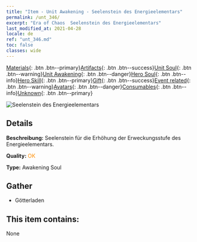 ```yaml
---
title: "Item - Unit Awakening - Seelenstein des Energieelementars"
permalink: /unt_346/
excerpt: "Era of Chaos  Seelenstein des Energieelementars"
last_modified_at: 2021-04-28
locale: de
ref: "unt_346.md"
toc: false
classes: wide
---
```

 [Materials](/ItemsDE/){: .btn .btn--primary}[Artifacts](/ItemsDE/Artifacts/){: .btn .btn--success}[Unit Soul](/ItemsDE/UnitSoul/){: .btn .btn--warning}[Unit Awakening](/ItemsDE/UnitAwakening/){: .btn .btn--danger}[Hero Soul](/ItemsDE/HeroSoul/){: .btn .btn--info}[Hero Skill](/ItemsDE/HeroSkill/){: .btn .btn--primary}[Gift](/ItemsDE/Gift/){: .btn .btn--success}[Event related](/ItemsDE/Events/){: .btn .btn--warning}[Avatars](/ItemsDE/Avatars/){: .btn .btn--danger}[Consumables](/ItemsDE/Consumables/){: .btn .btn--info}[Unknown](/ItemsDE/Unknown/){: .btn .btn--primary}

 ![Seelenstein des Energieelementars](/images/u/tia_liehuoyuansu.jpg)

## Details
 **Beschreibung:** Seelenstein für die Erhöhung der Erweckungsstufe des Energieelementars.

 **Quality:** <span style="color: #FF8C00">OK</span>

 **Type:** Awakening Soul

## Gather

*    Götterladen 

## This item contains:

  None

